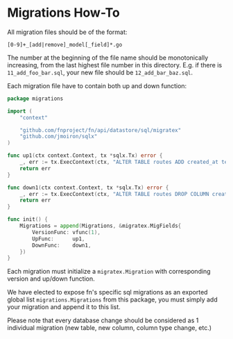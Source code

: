 # Migrations How-To

All migration files should be of the format:

`[0-9]+_[add|remove]_model[_field]*.go`

The number at the beginning of the file name should be monotonically
increasing, from the last highest file number in this directory. E.g. if there
is `11_add_foo_bar.sql`, your new file should be `12_add_bar_baz.sql`.

Each migration file have to contain both up and down function:

```go
package migrations

import (
	"context"

	"github.com/fnproject/fn/api/datastore/sql/migratex"
	"github.com/jmoiron/sqlx"
)

func up1(ctx context.Context, tx *sqlx.Tx) error {
	_, err := tx.ExecContext(ctx, "ALTER TABLE routes ADD created_at text;")
	return err
}

func down1(ctx context.Context, tx *sqlx.Tx) error {
	_, err := tx.ExecContext(ctx, "ALTER TABLE routes DROP COLUMN created_at;")
	return err
}

func init() {
	Migrations = append(Migrations, &migratex.MigFields{
		VersionFunc: vfunc(1),
		UpFunc:      up1,
		DownFunc:    down1,
	})
}
```

Each migration must initialize a `migratex.Migration` with corresponding
version and up/down function.

We have elected to expose fn's specific sql migrations as an exported global
list `migrations.Migrations` from this package, you must simply add your
migration and append it to this list.

Please note that every database change should be considered as 1 individual
migration (new table, new column, column type change, etc.)
